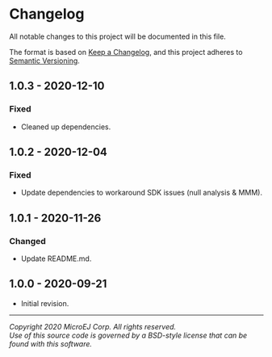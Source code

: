 # Changelog

All notable changes to this project will be documented in this file.

The format is based on [Keep a Changelog](https://keepachangelog.com/en/1.0.0/),
and this project adheres to [Semantic Versioning](https://semver.org/spec/v2.0.0.html).

## 1.0.3 - 2020-12-10

### Fixed

- Cleaned up dependencies.

## 1.0.2 - 2020-12-04

### Fixed

- Update dependencies to workaround SDK issues (null analysis & MMM).

## 1.0.1 - 2020-11-26

### Changed

- Update README.md.

## 1.0.0 - 2020-09-21

- Initial revision.

---  
_Copyright 2020 MicroEJ Corp. All rights reserved._  
_Use of this source code is governed by a BSD-style license that can be found with this software._  